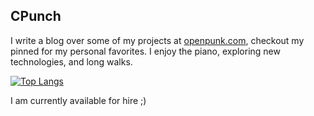## CPunch

I write a blog over some of my projects at [openpunk.com](https://openpunk.com),
checkout my pinned for my personal favorites. I enjoy the piano, exploring new
technologies, and long walks.

[![Top Langs](https://github-readme-stats.vercel.app/api?username=CPunch&theme=gruvbox&show_icons=true)](https://github.com/CPunch)

I am currently available for hire ;)
